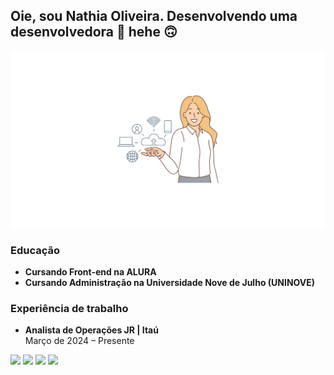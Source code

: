 ## Oie, sou Nathia Oliveira. Desenvolvendo uma desenvolvedora 🤖 hehe 🙃

<img src="dese.svg" width="700"/>

  ### Educação
  -  **Cursando Front-end na ALURA**
  -  **Cursando Administração na Universidade Nove de Julho (UNINOVE)** 

### Experiência de trabalho
 -  **Analista de Operações JR | Itaú**  
  Março de 2024 – Presente

<dividir>

  <a href="https://instagram.com/nathia_oliveira" target="_blank"> <img src="https://img.shields.io/badge/-Instagram-%23E4405F?style=for-the-badge&logo=instagram&logoColor=white" target="_blank"></a>
  <a href="https://discord.com/channels/969334976489328750/969334976975876188" target="_blank"> <img  src="https://img.shields.io/badge/Discord-7289DA?style=for-the-badge&logo=discord&logoColor=white" target="_blank"></a>
  <a href="nathiacassiana@gmail.com"> <img src="https://img.shields.io/badge/-Gmail-%23333?style=for-the-badge&logo=gmail&logoColor=white" target="_blank"></a>
  <a href="https://www.linkedin.com/in/nathia-oliveira-661b3022b/)" target ="_blank"> <img src="https://img.shields.io/badge/-LinkedIn-%230077B5?style=for-the-badge&logo=linkedin&logoColor=white" target="_blank"></a>

</dividir>
